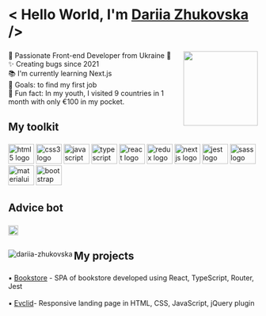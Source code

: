 <h1 align="left"> < Hello World, I'm <a  href="https://www.linkedin.com/in/dariia-zhukovska/" target="_blank">Dariia Zhukovska</a> /></h1>

###

<img align="right" height="150" src="https://i.pinimg.com/originals/e7/26/c7/e726c74ac081eed50feee1433d12c998.gif"  />
  
###

<p align="left">💙 Passionate Front-end Developer from Ukraine 💛<br>✨ Creating bugs since 2021<br>📚 I'm currently learning Next.js<br>🎯 Goals: to find my first job <br>🎲 Fun fact:  In my youth, I visited 9 countries in 1 month with only €100 in my pocket.</p>




###

<h2 align="left">My toolkit</h2>

###

<div align="left">
  <img src="https://cdn.jsdelivr.net/gh/devicons/devicon/icons/html5/html5-original.svg" height="40" width="52" alt="html5 logo"  />
  <img src="https://cdn.jsdelivr.net/gh/devicons/devicon/icons/css3/css3-original.svg" height="40" width="52" alt="css3 logo"  />
  <img src="https://cdn.jsdelivr.net/gh/devicons/devicon/icons/javascript/javascript-original.svg" height="40" width="52" alt="javascript logo"  />
  <img src="https://cdn.jsdelivr.net/gh/devicons/devicon/icons/typescript/typescript-original.svg" height="40" width="52" alt="typescript logo"  />
  <img src="https://cdn.jsdelivr.net/gh/devicons/devicon/icons/react/react-original.svg" height="40" width="52" alt="react logo"  />
  <img src="https://cdn.jsdelivr.net/gh/devicons/devicon/icons/redux/redux-original.svg" height="40" width="52" alt="redux logo"  />
  <img src="https://cdn.jsdelivr.net/gh/devicons/devicon/icons/nextjs/nextjs-original.svg" height="40" width="52" alt="nextjs logo"  />
  <img src="https://cdn.jsdelivr.net/gh/devicons/devicon/icons/jest/jest-plain.svg" height="40" width="52" alt="jest logo"  />
  <img src="https://cdn.jsdelivr.net/gh/devicons/devicon/icons/sass/sass-original.svg" height="40" width="52" alt="sass logo"  />
  <img src="https://cdn.jsdelivr.net/gh/devicons/devicon/icons/materialui/materialui-original.svg" height="40" width="52" alt="materialui logo"  />
  <img src="https://cdn.jsdelivr.net/gh/devicons/devicon/icons/bootstrap/bootstrap-original.svg" height="40" width="52" alt="bootstrap logo"  />
</div>

###

<h2 align="left">Advice bot</h2>

###

<div align="left">
  <img height="20" src="https://cloudcauldron.io/advice/test.php?"  />
</div>

###

<h2 align="left"></h2>

###

<div align="left">
   <img align="left" src="https://github-readme-stats.vercel.app/api/top-langs?username=dariia-zhukovska&show_icons=true&theme=cobalt&title_color=050505&text_color=000000&bg_color=f5f5f5&locale=en&layout=compact" alt="dariia-zhukovska" />
</div>

###

<h2 align="left">My projects</h2>

###

<p align="left">
  ▪️  <a href="https://dariia-zhukovska.github.io/prometheus-x-course-task/" target="_blank">Bookstore</a> - SPA of bookstore developed using React, TypeScript, Router,      Jest <br> <br>
  ▪️ <a href="https://dariia-zhukovska.github.io/Evclid/" target="_blank">Evclid</a>- Responsive landing page in HTML, CSS, JavaScript, jQuery plugin 
 </p>

###







